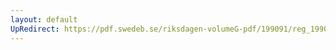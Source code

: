 ```yaml
---
layout: default
UpRedirect: https://pdf.swedeb.se/riksdagen-volumeG-pdf/199091/reg_199091/reg_199091_0857.pdf
---
```

